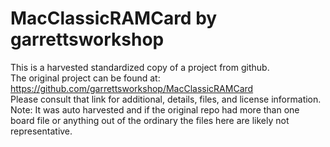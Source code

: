 
# MacClassicRAMCard by garrettsworkshop  
This is a harvested standardized copy of a project from github.  
The original project can be found at:  
https://github.com/garrettsworkshop/MacClassicRAMCard  
Please consult that link for additional, details, files, and license information.  
Note: It was auto harvested and if the original repo had more than one board file or anything out of the ordinary the files here are likely not representative.  
    